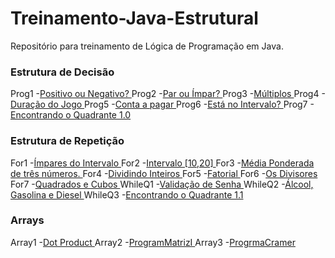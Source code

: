 # Treinamento-Java-Estrutural
Repositório para treinamento de Lógica de Programação em Java.

### Estrutura de Decisão

Prog1 -[Positivo ou Negativo? ](https://github.com/Kaiquered/Treinamento-Java-Estruturado/blob/master/Programs/if-else-switch/Prog1.java)
Prog2 -[Par ou Ímpar? ](https://github.com/Kaiquered/Treinamento-Java-Estruturado/blob/master/Programs/if-else-switch/Prog2.java)
Prog3 -[Múltiplos ](https://github.com/Kaiquered/Treinamento-Java-Estruturado/blob/master/Programs/if-else-switch/Prog3.java)
Prog4 -[Duração do Jogo ](https://github.com/Kaiquered/Treinamento-Java-Estruturado/blob/master/Programs/if-else-switch/Prog4.java)
Prog5 -[Conta a pagar ](https://github.com/Kaiquered/Treinamento-Java-Estruturado/blob/master/Programs/if-else-switch/Prog5.java)
Prog6 -[Está no Intervalo? ](https://github.com/Kaiquered/Treinamento-Java-Estruturado/blob/master/Programs/if-else-switch/Prog6.java)
Prog7 -[Encontrando o Quadrante 1.0 ](https://github.com/Kaiquered/Treinamento-Java-Estruturado/blob/master/Programs/if-else-switch/Prog7.java)

### Estrutura de Repetição

For1 -[Ímpares do Intervalo ](https://github.com/Kaiquered/Treinamento-Java-Estruturado/blob/master/Programs/loops/ForQ1.java)
For2 -[Intervalo [10,20] ](https://github.com/Kaiquered/Treinamento-Java-Estruturado/blob/master/Programs/loops/ForQ2.java)
For3 -[Média Ponderada de três números. ](https://github.com/Kaiquered/Treinamento-Java-Estruturado/blob/master/Programs/loops/ForQ3.java)
For4 -[Dividindo Inteiros ](https://github.com/Kaiquered/Treinamento-Java-Estruturado/blob/master/Programs/loops/ForQ4.java)
For5 -[Fatorial ](https://github.com/Kaiquered/Treinamento-Java-Estruturado/blob/master/Programs/loops/ForQ5.java)
For6 -[Os Divisores ](https://github.com/Kaiquered/Treinamento-Java-Estruturado/blob/master/Programs/loops/ForQ6.java)
For7 -[Quadrados e Cubos ](https://github.com/Kaiquered/Treinamento-Java-Estruturado/blob/master/Programs/loops/ForQ7.java)
WhileQ1 -[Validação de Senha ](https://github.com/Kaiquered/Treinamento-Java-Estruturado/blob/master/Programs/loops/WhileQ1.java)
WhileQ2 -[Álcool, Gasolina e Diesel ](https://github.com/Kaiquered/Treinamento-Java-Estruturado/blob/master/Programs/loops/WhileQ2.java)
WhileQ3 -[Encontrando o Quadrante 1.1 ](https://github.com/Kaiquered/Treinamento-Java-Estruturado/blob/master/Programs/loops/WhileQ3.java)

### Arrays

Array1 -[Dot Product ](https://github.com/Kaiquered/Treinamento-Java-Estruturado/blob/master/Programs/arrays/vector/aplication/DotProduct.java)
Array2 -[ProgramMatrizI ](https://github.com/Kaiquered/Treinamento-Java-Estruturado/blob/master/Programs/arrays/matriz/aplication/ProgramMatrizI.java)
Array3 -[ProgrmaCramer ](https://github.com/Kaiquered/Treinamento-Java-Estruturado/blob/master/Programs/arrays/matriz/aplication/ProgramCramer.java)

